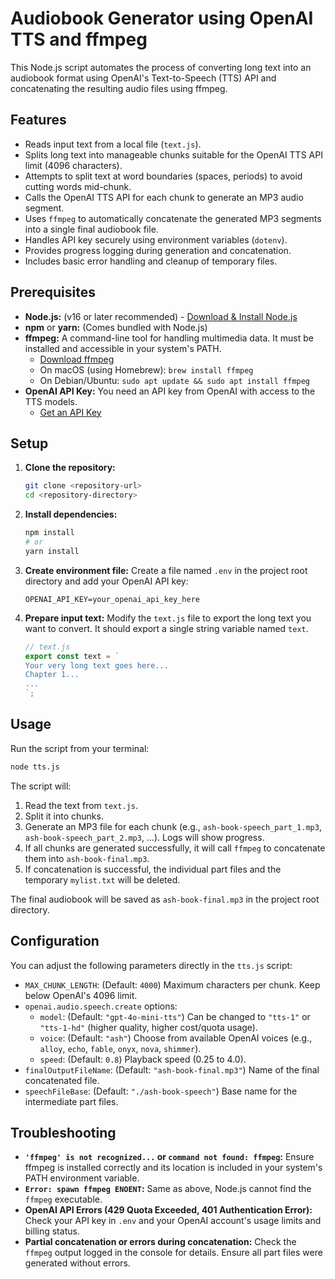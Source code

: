 # Audiobook Generator using OpenAI TTS and ffmpeg

This Node.js script automates the process of converting long text into an audiobook format using OpenAI's Text-to-Speech (TTS) API and concatenating the resulting audio files using ffmpeg.

## Features

-   Reads input text from a local file (`text.js`).
-   Splits long text into manageable chunks suitable for the OpenAI TTS API limit (4096 characters).
-   Attempts to split text at word boundaries (spaces, periods) to avoid cutting words mid-chunk.
-   Calls the OpenAI TTS API for each chunk to generate an MP3 audio segment.
-   Uses `ffmpeg` to automatically concatenate the generated MP3 segments into a single final audiobook file.
-   Handles API key securely using environment variables (`dotenv`).
-   Provides progress logging during generation and concatenation.
-   Includes basic error handling and cleanup of temporary files.

## Prerequisites

-   **Node.js:** (v16 or later recommended) - [Download & Install Node.js](https://nodejs.org/)
-   **npm** or **yarn:** (Comes bundled with Node.js)
-   **ffmpeg:** A command-line tool for handling multimedia data. It must be installed and accessible in your system's PATH.
    -   [Download ffmpeg](https://ffmpeg.org/download.html)
    -   On macOS (using Homebrew): `brew install ffmpeg`
    -   On Debian/Ubuntu: `sudo apt update && sudo apt install ffmpeg`
-   **OpenAI API Key:** You need an API key from OpenAI with access to the TTS models.
    -   [Get an API Key](https://platform.openai.com/api-keys)

## Setup

1.  **Clone the repository:**
    ```bash
    git clone <repository-url>
    cd <repository-directory>
    ```
2.  **Install dependencies:**
    ```bash
    npm install
    # or
    yarn install
    ```
3.  **Create environment file:**
    Create a file named `.env` in the project root directory and add your OpenAI API key:
    ```env
    OPENAI_API_KEY=your_openai_api_key_here
    ```
4.  **Prepare input text:**
    Modify the `text.js` file to export the long text you want to convert. It should export a single string variable named `text`.
    ```javascript
    // text.js
    export const text = `
    Your very long text goes here...
    Chapter 1...
    ...
    `;
    ```

## Usage

Run the script from your terminal:

```bash
node tts.js
```

The script will:
1.  Read the text from `text.js`.
2.  Split it into chunks.
3.  Generate an MP3 file for each chunk (e.g., `ash-book-speech_part_1.mp3`, `ash-book-speech_part_2.mp3`, ...). Logs will show progress.
4.  If all chunks are generated successfully, it will call `ffmpeg` to concatenate them into `ash-book-final.mp3`.
5.  If concatenation is successful, the individual part files and the temporary `mylist.txt` will be deleted.

The final audiobook will be saved as `ash-book-final.mp3` in the project root directory.

## Configuration

You can adjust the following parameters directly in the `tts.js` script:

-   `MAX_CHUNK_LENGTH`: (Default: `4000`) Maximum characters per chunk. Keep below OpenAI's 4096 limit.
-   `openai.audio.speech.create` options:
    -   `model`: (Default: `"gpt-4o-mini-tts"`) Can be changed to `"tts-1"` or `"tts-1-hd"` (higher quality, higher cost/quota usage).
    -   `voice`: (Default: `"ash"`) Choose from available OpenAI voices (e.g., `alloy`, `echo`, `fable`, `onyx`, `nova`, `shimmer`).
    -   `speed`: (Default: `0.8`) Playback speed (0.25 to 4.0).
-   `finalOutputFileName`: (Default: `"ash-book-final.mp3"`) Name of the final concatenated file.
-   `speechFileBase`: (Default: `"./ash-book-speech"`) Base name for the intermediate part files.

## Troubleshooting

-   **`'ffmpeg' is not recognized...` or `command not found: ffmpeg`:** Ensure ffmpeg is installed correctly and its location is included in your system's PATH environment variable.
-   **`Error: spawn ffmpeg ENOENT`:** Same as above, Node.js cannot find the `ffmpeg` executable.
-   **OpenAI API Errors (429 Quota Exceeded, 401 Authentication Error):** Check your API key in `.env` and your OpenAI account's usage limits and billing status.
-   **Partial concatenation or errors during concatenation:** Check the `ffmpeg` output logged in the console for details. Ensure all part files were generated without errors. 